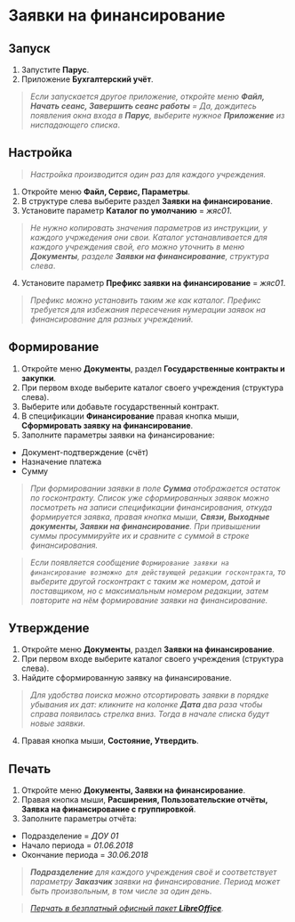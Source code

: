 # Заявки на финансирование

## Запуск

1. Запустите **Парус**.
2. Приложение **Бухгалтерский учёт**.

> _Если запускается другое приложение, откройте меню **Файл, Начать сеанс, Завершить сеанс работы** = Да, дождитесь появления окна входа в **Парус**, выберите нужное **Приложение** из ниспадающего списка_.

## Настройка

> _Настройка производится один раз для каждого учреждения._

1. Откройте меню **Файл, Сервис, Параметры**.
2. В структуре слева выберите раздел **Заявки на финансирование**.
3. Установите параметр **Каталог по умолчанию** = _жяс01_.

> _Не нужно копировать значения параметров из инструкции, у каждого учржедения они свои. Каталог устанавливается для каждого учреждения свой, его можно уточнить в меню **Документы**, разделе **Заявки на финансирование**, структура слева_.

4. Установите параметр **Префикс заявки на финансирование** = _жяс01_.

> _Префикс можно установить таким же как каталог. Префикс требуется для избежания пересечения нумерации заявок на финансирование для разных учреждений._

## Формирование

1. Откройте меню **Документы**, раздел **Государственные контракты и закупки**.
2. При первом входе выберите каталог своего учреждения (структура слева).
3. Выберите или добавьте государственный контракт.
4. В спецификации **Финансирование** правая кнопка мыши, **Сформировать заявку на финансирование**.
5. Заполните параметры заявки на финансирование:
* Документ-подтверждение (счёт)
* Назначение платежа
* Сумму

> _При формировании заявки в поле **Сумма** отображается остаток по госконтракту. Список уже сформированных заявок можно посмотреть на записи спецификации финансирования, откуда формируется заявка, правая кнопка мыши, **Связи, Выходные документы, Заявки на финансирование**. При привышении суммы просуммируйте их и сравните с суммой в строке финансирования._

> _Если появляется сообщение `Формирование заявки на финансирование возможно для действующей редакции госконтракта`, то выберите другой госконтракт с таким же номером, датой и поставщиком, но с максимальным номером редакции, затем повторите на нём формирование заявки на финансирование._

## Утверждение

1. Откройте меню **Документы**, раздел **Заявки на финансирование**.
2. При первом входе выберите каталог своего учреждения (структура слева).
3. Найдите сформированную заявку на финансирование.

> _Для удобства поиска можно отсортировать заявки в порядке убывания их дат: кликните на колонке **Дата** два раза чтобы справа появилась стрелка вниз. Тогда в начале списка будут новые заявки_. 

4. Правая кнопка мыши, **Состояние, Утвердить**.

## Печать

1. Откройте меню **Документы, Заявки на финансирование**.
2. Правая кнопка мыши, **Расширения, Пользовательские отчёты, Заявка на финансирование с группировкой**.
3. Заполните параметры отчёта:
* Подразделение = _ДОУ 01_
* Начало периода = _01.06.2018_
* Окончание периода = _30.06.2018_

> _**Подразделение** для каждого учреждения своё и соответствует параметру **Заказчик** заявки на финансирование. Период может быть произвольным, в том числе за один день_.

> _[Перчать в безплатный офисный пакет **LibreOffice**](docs/libreoffice.md)._